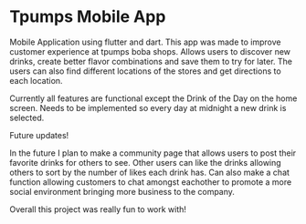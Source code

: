 <h1>Tpumps Mobile App</h1>

Mobile Application using flutter and dart. This app was made to improve customer experience at tpumps boba shops. Allows users to discover new drinks, create better flavor combinations and save them to try for later. The users can also find different locations of the stores and get directions to each location.

Currently all features are functional except the Drink of the Day on the home screen. Needs to be implemented so every day at midnight a new drink is selected.

Future updates!

In the future I plan to make a community page that allows users to post their favorite drinks for others to see. Other users can like the drinks allowing others to sort by the number of likes each drink has. Can also make a chat function allowing customers to chat amongst eachother to promote a more social environment bringing more business to the company. 

Overall this project was really fun to work with!
